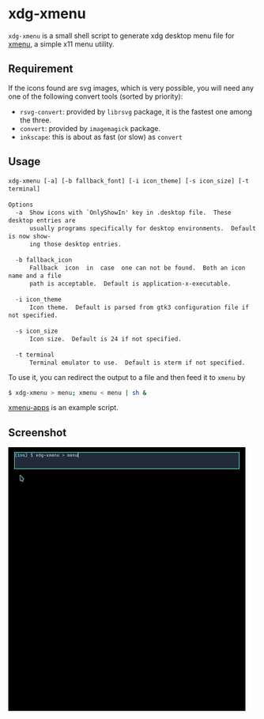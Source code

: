 # xdg-xmenu

`xdg-xmenu` is a small shell script to generate xdg desktop menu file for [xmenu](https://github.com/phillbush/xmenu), a simple x11 menu utility.

## Requirement

If the icons found are svg images, which is very possible, you will need any one of the following convert tools (sorted by priority):

- `rsvg-convert`: provided by `librsvg` package, it is the fastest one among the three.
- `convert`: provided by `imagemagick` package.
- `inkscape`: this is about as fast (or slow) as `convert`

## Usage

```
xdg-xmenu [-a] [-b fallback_font] [-i icon_theme] [-s icon_size] [-t terminal]

Options
  -a  Show icons with `OnlyShowIn' key in .desktop file.  These desktop entries are
      usually programs specifically for desktop environments.  Default is now show‐
      ing those desktop entries.

  -b fallback_icon
      Fallback  icon  in  case  one can not be found.  Both an icon name and a file
      path is acceptable.  Default is application-x-executable.

  -i icon_theme
      Icon theme.  Default is parsed from gtk3 configuration file if not specified.

  -s icon_size
      Icon size.  Default is 24 if not specified.

  -t terminal
      Terminal emulator to use.  Default is xterm if not specified.
```

To use it, you can redirect the output to a file and then feed it to `xmenu` by

```sh
$ xdg-xmenu > menu; xmenu < menu | sh &
```

[xmenu-apps](xmenu-app) is an example script.

## Screenshot

<img src="demo.gif" width="480px">
